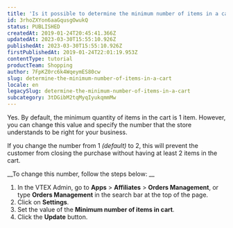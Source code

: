 ```yaml
---
title: 'Is it possible to determine the minimum number of items in a cart?'
id: 3rhoZXYon6aaGqusgOwukQ
status: PUBLISHED
createdAt: 2019-01-24T20:45:41.366Z
updatedAt: 2023-03-30T15:55:10.926Z
publishedAt: 2023-03-30T15:55:10.926Z
firstPublishedAt: 2019-01-24T22:01:19.953Z
contentType: tutorial
productTeam: Shopping
author: 7FpKZ0rc6k4WqeymES80cw
slug: determine-the-minimum-number-of-items-in-a-cart
locale: en
legacySlug: determine-the-minimum-number-of-items-in-a-cart
subcategory: 3tDGibM2tqMyqIyukqmmMw
---
```


Yes. By default, the minimum quantity of items in the cart is 1 item. However, you can change this value and specify the number that the store understands to be right for your business.

If you change the number from 1 *(default)* to 2, this will prevent the customer from closing the purchase without having at least 2 items in the cart.

__To change this number, follow the steps below: __

1. In the VTEX Admin, go to **Apps** > **Affiliates** > **Orders Management**, or type **Orders Management** in the search bar at the top of the page.
2. Click on __Settings__.
3. Set the value of the __Minimum number of items in cart__.
4. Click the __Update__ button.
